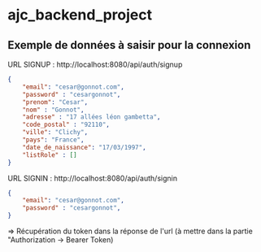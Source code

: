 # ajc_backend_project

## Exemple de données à saisir pour la connexion
URL SIGNUP : http://localhost:8080/api/auth/signup
```json
{
    "email": "cesar@gonnot.com",
    "password" : "cesargonnot",
    "prenom": "Cesar",
    "nom" : "Gonnot",
    "adresse" : "17 allées léon gambetta",
    "code_postal" : "92110",
    "ville": "Clichy",
    "pays": "France",
    "date_de_naissance": "17/03/1997",
    "listRole" : []
}
```

URL SIGNIN : http://localhost:8080/api/auth/signin
```json
{
    "email": "cesar@gonnot.com",
    "password" : "cesargonnot",
}
```
=> Récupération du token dans la réponse de l'url (à mettre dans la partie "Authorization -> Bearer Token)
